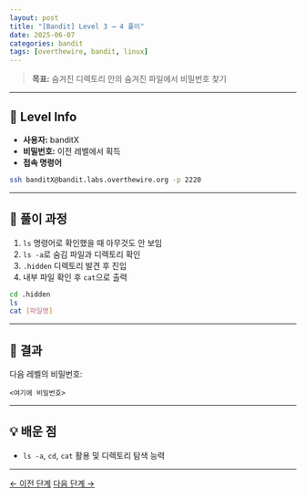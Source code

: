 ```yaml
---
layout: post
title: "[Bandit] Level 3 → 4 풀이"
date: 2025-06-07
categories: bandit
tags: [overthewire, bandit, linux]
---
```


> **목표:** 숨겨진 디렉토리 안의 숨겨진 파일에서 비밀번호 찾기

---

## 🔐 Level Info

- **사용자:** banditX
- **비밀번호:** 이전 레벨에서 획득
- **접속 명령어**
```bash
ssh banditX@bandit.labs.overthewire.org -p 2220
```

---

## 🧪 풀이 과정

1. `ls` 명령어로 확인했을 때 아무것도 안 보임
2. `ls -a`로 숨김 파일과 디렉토리 확인
3. `.hidden` 디렉토리 발견 후 진입
4. 내부 파일 확인 후 `cat`으로 출력

```bash
cd .hidden
ls
cat [파일명]
```


---

## 🎯 결과

다음 레벨의 비밀번호:
```
<여기에 비밀번호>
```

---

## 💡 배운 점

- `ls -a`, `cd`, `cat` 활용 및 디렉토리 탐색 능력

---
[← 이전 단계](/2025/06/07/bandit-level2-3.html)
[다음 단계 →](/2025/06/07/bandit-level4-5.html)
